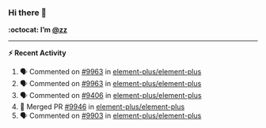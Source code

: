 ### Hi there 👋

**:octocat: I’m [@zz](https://github.com/holazz)**

---

**:zap: Recent Activity**

<!--START_SECTION:activity-->
1. 🗣 Commented on [#9963](https://github.com/element-plus/element-plus/issues/9963) in [element-plus/element-plus](https://github.com/element-plus/element-plus)
2. 🗣 Commented on [#9963](https://github.com/element-plus/element-plus/issues/9963) in [element-plus/element-plus](https://github.com/element-plus/element-plus)
3. 🗣 Commented on [#9406](https://github.com/element-plus/element-plus/issues/9406) in [element-plus/element-plus](https://github.com/element-plus/element-plus)
4. 🎉 Merged PR [#9946](https://github.com/element-plus/element-plus/pull/9946) in [element-plus/element-plus](https://github.com/element-plus/element-plus)
5. 🗣 Commented on [#9903](https://github.com/element-plus/element-plus/issues/9903) in [element-plus/element-plus](https://github.com/element-plus/element-plus)
<!--END_SECTION:activity-->
